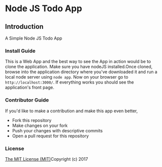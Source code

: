 # Node JS Todo App

## Introduction
A Simple Node JS Todo App

### Install Guide
This is a Web App and the best way to see the App in action would be to clone the application. Make sure you have nodeJS installed.Once cloned, browse into the application directory where you've downloaded it and run a local node server using `node app`. Now on your browser go to `http://localhost:3000/`. If everything works you should see the application's front page.

### Contributor Guide
If you'd like to make a contribution and make this app even better,
 * Fork this repository
 * Make changes on your fork
 * Push your changes with descriptive commits
 * Open a pull request for this repository

### License
[The MIT License (MIT)](https://opensource.org/licenses/MIT)Copyright (c) 2017
